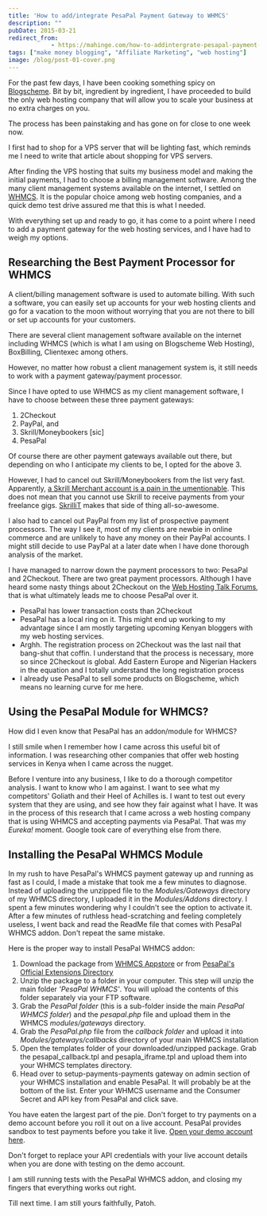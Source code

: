 ```yaml
---
title: 'How to add/integrate PesaPal Payment Gateway to WHMCS'
description: ""
pubDate: 2015-03-21
redirect_from:
            - https://mahinge.com/how-to-addintergrate-pesapal-payment-gateway-to-whmcs/
tags: ["make money blogging", "Affiliate Marketing", "web hosting"]
image: /blog/post-01-cover.png
---
```

For the past few days, I have been cooking something spicy on [Blogscheme](https://mahinge.com "Blogscheme"). Bit by bit, ingredient by ingredient, I have proceeded to build the only web hosting company that will allow you to scale your business at no extra charges on you.

The process has been painstaking and has gone on for close to one week now.

I first had to shop for a VPS server that will be lighting fast, which reminds me I need to write that article about shopping for VPS servers.

After finding the VPS hosting that suits my business model and making the initial payments, I had to choose a billing management software. Among the many client management systems available on the internet, I settled on [WHMCS](https://mahinge.com/wp-content/uploads/2015/03/www.whmcs.com "WHMCS"). It is the popular choice among web hosting companies, and a quick demo test drive assured me that this is what I needed.

With everything set up and ready to go, it has come to a point where I need to add a payment gateway for the web hosting services, and I have had to weigh my options.

## Researching the Best Payment Processor for WHMCS

A client/billing management software is used to automate billing. With such a software, you can easily set up accounts for your web hosting clients and go for a vacation to the moon without worrying that you are not there to bill or set up accounts for your customers.

There are several client management software available on the internet including WHMCS (which is what I am using on Blogscheme Web Hosting), BoxBilling, Clientexec among others.

However, no matter how robust a client management system is, it still needs to work with a payment gateway/payment processor.

Since I have opted to use WHMCS as my client management software, I have to choose between these three payment gateways:

1.  2Checkout
2.  PayPal, and
3.  Skrill/Moneybookers \[sic]
4.  PesaPal

Of course there are other payment gateways available out there, but depending on who I anticipate my clients to be, I opted for the above 3.

However, I had to cancel out Skrill/Moneybookers from the list very fast. Apparently, [a Skrill Merchant account is a pain in the umentionable](https://mahinge.com/wp-content/uploads/2015/03/Why-nobody-uses-Moneybookers-now-called-Skrill-anymore-Whats-wrong-with-this-payment-system). This does not mean that you cannot use Skrill to receive payments from your freelance gigs. [SkrilliT](https://mahinge.com/best-way-to-withdraw-money-paypal-kenya/ "Skrill to Mpesa") makes that side of thing all-so-awesome.

I also had to cancel out PayPal from my list of prospective payment processors. The way I see it, most of my clients are newbie in online commerce and are unlikely to have any money on their PayPal accounts. I might still decide to use PayPal at a later date when I have done thorough analysis of the market.

I have managed to narrow down the payment processors to two: PesaPal and 2Checkout. There are two great payment processors. Although I have heard some nasty things about 2Checkout on the [Web Hosting Talk Forums](www.webhostingtalk.com/ "WHT"), that is what ultimately leads me to choose PesaPal over it.

- PesaPal has lower transaction costs than 2Checkout
- PesaPal has a local ring on it. This might end up working to my advantage since I am mostly targeting upcoming Kenyan bloggers with my web hosting services.
- Arghh. The registration process on 2Checkout was the last nail that bang-shut that coffin. I understand that the process is necessary, more so since 2Checkout is global. Add Eastern Europe and Nigerian Hackers in the equation and I totally understand the long registration process
- I already use PesaPal to sell some products on Blogscheme, which means no learning curve for me here.

## Using the PesaPal Module for WHMCS?

How did I even know that PesaPal has an addon/module for WHMCS?

I still smile when I remember how I came across this useful bit of information. I was researching other companies that offer web hosting services in Kenya when I came across the nugget.

Before I venture into any business, I like to do a thorough competitor analysis. I want to know who I am against. I want to see what my competitors' Goliath and their Heel of Achilles is. I want to test out every system that they are using, and see how they fair against what I have. It was in the process of this research that I came across a web hosting company that is using WHMCS and accepting payments via PesaPal. That was my _Eureka!_ moment. Google took care of everything else from there.

## Installing the PesaPal WHMCS Module

In my rush to have PesaPal's WHMCS payment gateway up and running as fast as I could, I made a mistake that took me a few minutes to diagnose. Instead of uploading the unzipped file to the _Modules/Gateways_ directory of my WHMCS directory, I uploaded it in the _Modules/Addons_ directory. I spent a few minutes wondering why I couldn't see the option to activate it. After a few minutes of ruthless head-scratching and feeling completely useless, I went back and read the ReadMe file that comes with PesaPal WHMCS addon. Don't repeat the same mistake.

Here is the proper way to install PesaPal WHMCS addon:

1.  Download the package from [WHMCS Appstore](https://mahinge.com/wp-content/uploads/2015/03/PesaPal.html) or from [PesaPal's Official Extensions Directory](https://mahinge.com/wp-content/uploads/2015/03/official-extensions)
2.  Unzip the package to a folder in your computer. This step will unzip the main folder _'PesaPal WHMCS'_. You will upload the contents of this folder separately via your FTP software.
3.  Grab the _PesaPal folder_ (this is a sub-folder inside the main _PesaPal WHMCS folder_) and the _pesapal.php_ file and upload them in the WHMCS _modules/gateways_ directory.
4.  Grab the _PesaPal.php_ file from the _callback folder_ and upload it into _Modules/gateways/callbacks_ directory of your main WHMCS installation
5.  Open the templates folder of your downloaded/unzipped package. Grab the pesapal_callback.tpl and pesapla_iframe.tpl and upload them into your WHMCS templates directory.
6.  Head over to setup-payments-payments gateway on admin section of your WHMCS installation and enable PesaPal. It will probably be at the bottom of the list. Enter your WHMCS username and the Consumer Secret and API key from PesaPal and click save.

You have eaten the largest part of the pie. Don't forget to try payments on a demo account before you roll it out on a live account. PesaPal provides sandbox to test payments before you take it live. [Open your demo account here](https://mahinge.com/wp-content/uploads/2015/03/demo.pesapal.com).

Don't forget to replace your API credentials with your live account details when you are done with testing on the demo account.

I am still running tests with the PesaPal WHMCS addon, and closing my fingers that everything works out right.

Till next time. I am still yours faithfully, Patoh.
